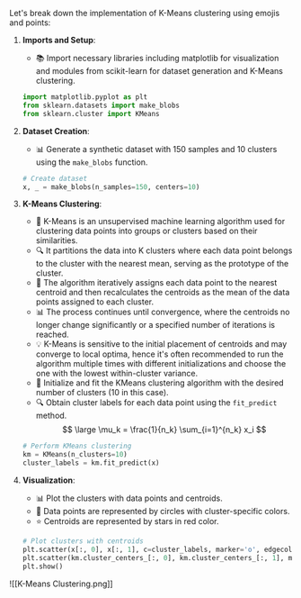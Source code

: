 Let's break down the implementation of K-Means clustering using emojis and points:

1. **Imports and Setup**:
   - 📚 Import necessary libraries including matplotlib for visualization and modules from scikit-learn for dataset generation and K-Means clustering.

   ```python
   import matplotlib.pyplot as plt
   from sklearn.datasets import make_blobs
   from sklearn.cluster import KMeans
   ```

2. **Dataset Creation**:
   - 📊 Generate a synthetic dataset with 150 samples and 10 clusters using the `make_blobs` function.

   ```python
   # Create dataset
   x, _ = make_blobs(n_samples=150, centers=10)
   ```

3. **K-Means Clustering**:
   - 🎯 K-Means is an unsupervised machine learning algorithm used for clustering data points into groups or clusters based on their similarities.
   - 🔍 It partitions the data into K clusters where each data point belongs to the cluster with the nearest mean, serving as the prototype of the cluster.
   - 🏢 The algorithm iteratively assigns each data point to the nearest centroid and then recalculates the centroids as the mean of the data points assigned to each cluster.
   - 📊 The process continues until convergence, where the centroids no longer change significantly or a specified number of iterations is reached.
   - 💡 K-Means is sensitive to the initial placement of centroids and may converge to local optima, hence it's often recommended to run the algorithm multiple times with different initializations and choose the one with the lowest within-cluster variance.
   - 🎯 Initialize and fit the KMeans clustering algorithm with the desired number of clusters (10 in this case).
   - 🔍 Obtain cluster labels for each data point using the `fit_predict` method.
$$ \large \mu_k = \frac{1}{n_k} \sum_{i=1}^{n_k} x_i $$

   ```python
   # Perform KMeans clustering
   km = KMeans(n_clusters=10)
   cluster_labels = km.fit_predict(x)
   ```

4. **Visualization**:
   - 📊 Plot the clusters with data points and centroids.
   - 📌 Data points are represented by circles with cluster-specific colors.
   - ⭐ Centroids are represented by stars in red color.

   ```python
   # Plot clusters with centroids
   plt.scatter(x[:, 0], x[:, 1], c=cluster_labels, marker='o', edgecolor='black', s=50)
   plt.scatter(km.cluster_centers_[:, 0], km.cluster_centers_[:, 1], marker='*', c='red', s=200, edgecolor='black')
   plt.show()
   ```

![[K-Means Clustering.png]]